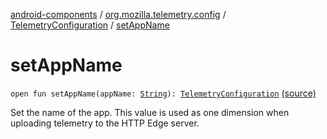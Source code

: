 [android-components](../../index.md) / [org.mozilla.telemetry.config](../index.md) / [TelemetryConfiguration](index.md) / [setAppName](./set-app-name.md)

# setAppName

`open fun setAppName(appName: `[`String`](https://kotlinlang.org/api/latest/jvm/stdlib/kotlin/-string/index.html)`): `[`TelemetryConfiguration`](index.md) [(source)](https://github.com/mozilla-mobile/android-components/blob/master/components/service/telemetry/src/main/java/org/mozilla/telemetry/config/TelemetryConfiguration.java#L296)

Set the name of the app. This value is used as one dimension when uploading telemetry to the HTTP Edge server.


